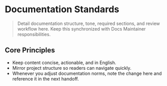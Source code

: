 # Documentation Standards

> Detail documentation structure, tone, required sections, and review workflow here. Keep this synchronized with Docs Maintainer responsibilities.

## Core Principles

- Keep content concise, actionable, and in English.
- Mirror project structure so readers can navigate quickly.
- Whenever you adjust documentation norms, note the change here and reference it in the next handoff.
